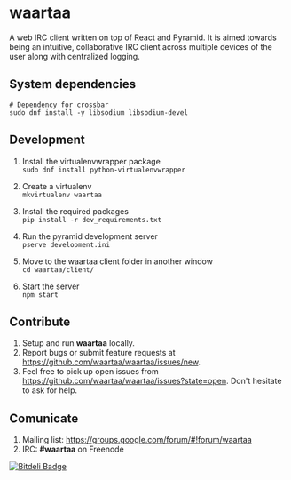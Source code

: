# waartaa

A web IRC client written on top of React and Pyramid. It is aimed towards being an intuitive, collaborative IRC client across
multiple devices of the user along with centralized logging.

## System dependencies

```
# Dependency for crossbar
sudo dnf install -y libsodium libsodium-devel
```

## Development

1. Install the virtualenvwrapper package  
``sudo dnf install python-virtualenvwrapper``

2. Create a virtualenv  
``mkvirtualenv waartaa``

3. Install the required packages  
``pip install -r dev_requirements.txt``

4. Run the pyramid development server  
``pserve development.ini``

5. Move to the waartaa client folder in another window  
``cd waartaa/client/``

6. Start the server  
``npm start``

## Contribute

1. Setup and run **waartaa** locally.
2. Report bugs or submit feature requests at https://github.com/waartaa/waartaa/issues/new.
3. Feel free to pick up open issues from https://github.com/waartaa/waartaa/issues?state=open. Don't hesitate to ask for help.


## Comunicate

1. Mailing list: https://groups.google.com/forum/#!forum/waartaa
1. IRC: **#waartaa** on Freenode



[![Bitdeli Badge](https://d2weczhvl823v0.cloudfront.net/waartaa/waartaa/trend.png)](https://bitdeli.com/free "Bitdeli Badge")

